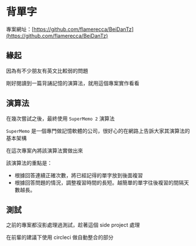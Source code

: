 # 背單字
專案網址：[https://github.com/flamerecca/BeiDanTz](https://github.com/flamerecca/BeiDanTz)

## 緣起
因為有不少朋友有英文比較弱的問題

剛好閱讀到一篇背誦記憶的演算法，就用這個專案實作看看

## 演算法
在幾次嘗試之後，最終使用 `SuperMemo 2` 演算法

`SuperMemo` 是一個專門做記憶軟體的公司，很好心的在網路上告訴大家其演算法的基本架構

在這次專案內將該演算法實做出來

該演算法的重點是：

* 根據回答連續正確次數，將已經記得的單字放到後面複習
* 根據回答問題的情況，調整複習時間的長短。越簡單的單字往後複習的間隔天數越長。



## 測試
之前的專案都沒影處理過測試，趁著這個 side project 處理

在前輩的建議下使用 circleci 做自動整合的部分

